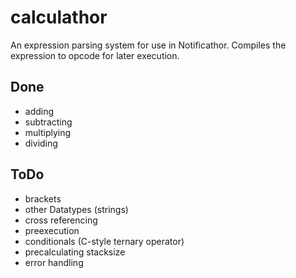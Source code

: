 calculathor
===========

An expression parsing system for use in Notificathor.
Compiles the expression to opcode for later execution.

Done
----
* adding
* subtracting
* multiplying
* dividing

ToDo
----
* brackets
* other Datatypes (strings)
* cross referencing
* preexecution
* conditionals (C-style ternary operator)
* precalculating stacksize
* error handling
